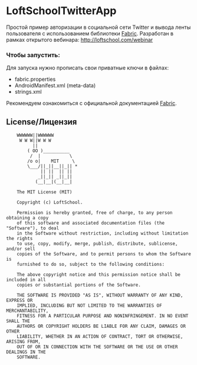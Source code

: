 # LoftSchoolTwitterApp
Простой пример авторизации в социальной сети Twitter и вывода ленты пользователя с использованием библиотеки [Fabric](https://fabric.io).
Разработан в рамках открытого вебинара: http://loftschool.com/webinar

### Чтобы запустить:
Для запуска нужно прописать свои приватные ключи в файлах:
* fabric.properties
* AndroidManifest.xml (meta-data)
* strings.xml

Рекомендуем ознакомиться с официальной документацией [Fabric](https://docs.fabric.io/android/index.html).

## License/Лицензия

```
    WWWWWW||WWWWWW
     W W W||W W W
          ||
        ( OO )__________
         /  |           \
        /o o|    MIT     \
        \___/||_||__||_|| *
             || ||  || ||
            _||_|| _||_||
           (__|__|(__|__|

    The MIT License (MIT)

    Copyright (c) LoftSchool.

    Permission is hereby granted, free of charge, to any person obtaining a copy
    of this software and associated documentation files (the "Software"), to deal
    in the Software without restriction, including without limitation the rights
    to use, copy, modify, merge, publish, distribute, sublicense, and/or sell
    copies of the Software, and to permit persons to whom the Software is
    furnished to do so, subject to the following conditions:

    The above copyright notice and this permission notice shall be included in all
    copies or substantial portions of the Software.

    THE SOFTWARE IS PROVIDED "AS IS", WITHOUT WARRANTY OF ANY KIND, EXPRESS OR
    IMPLIED, INCLUDING BUT NOT LIMITED TO THE WARRANTIES OF MERCHANTABILITY,
    FITNESS FOR A PARTICULAR PURPOSE AND NONINFRINGEMENT. IN NO EVENT SHALL THE
    AUTHORS OR COPYRIGHT HOLDERS BE LIABLE FOR ANY CLAIM, DAMAGES OR OTHER
    LIABILITY, WHETHER IN AN ACTION OF CONTRACT, TORT OR OTHERWISE, ARISING FROM,
    OUT OF OR IN CONNECTION WITH THE SOFTWARE OR THE USE OR OTHER DEALINGS IN THE
    SOFTWARE.
```
